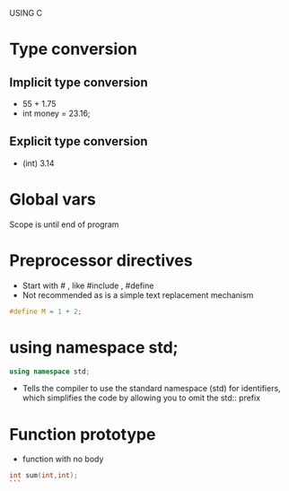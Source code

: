 USING C

# Type conversion

## Implicit type conversion

- 55 + 1.75
- int money = 23.16;

## Explicit type conversion

- (int) 3.14

# Global vars

Scope is until end of program

# Preprocessor directives

- Start with # , like #include , #define
- Not recommended as is a simple text replacement mechanism

```cpp
#define M = 1 + 2;
```

# using namespace std;

```cpp
using namespace std;
```

- Tells the compiler to use the standard namespace (std) for identifiers, which simplifies the code by allowing you to omit the std:: prefix

# Function prototype

- function with no body

````cpp
int sum(int,int);
```
````
